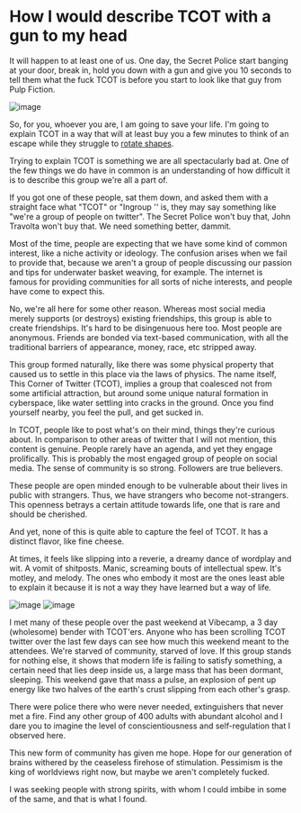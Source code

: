 # How I would describe TCOT with a gun to my head

It will happen to at least one of us. One day, the Secret Police start banging at your door, break in, hold you down with a gun and give you 10 seconds to tell them what the fuck TCOT is before you start to look like that guy from Pulp Fiction.

![image](eigen_headshot.png)

So, for you, whoever you are, I am going to save your life. I'm going to explain TCOT in a way that will at least buy you a few minutes to think of an escape while they struggle to [rotate shapes](https://roonscape.substack.com/p/a-song-of-shapes-and-words?s=r).

Trying to explain TCOT  is something we are all spectacularly bad at. One of the few things we do have in common is an understanding of how difficult it is to describe this group we're all a part of.

If you got one of these people, sat them down, and asked them with a straight face what "TCOT" or "Ingroup '' is, they may say something like "we're a group of people on twitter". The Secret Police won't buy that, John Travolta won't buy that. We need something better, dammit.

Most of the time, people are expecting that we have some kind of common interest, like a niche activity or ideology. The confusion arises when we fail to provide that, because we aren't a group of people discussing our passion and tips for underwater basket weaving, for example. The internet is famous for providing communities for all sorts of niche interests, and people have come to expect this.

No, we're all here for some other reason. Whereas most social media merely supports (or destroys) existing friendships, this group is able to create friendships. It's hard to be disingenuous here too. Most people are anonymous. Friends are bonded via text-based communication, with all the traditional barriers of appearance, money, race, etc stripped away.

This group formed naturally, like there was some physical property that caused us to settle in this place via the laws of physics. The name itself, This Corner of Twitter (TCOT), implies a group that coalesced not from some artificial attraction, but around some unique natural formation in cyberspace, like water settling into cracks in the ground. Once you find yourself nearby, you feel the pull, and get sucked in.

In TCOT, people like to post what's on their mind, things they're curious about. In comparison to other areas of twitter that I will not mention, this content is genuine. People rarely have an agenda, and yet they engage prolifically. This is probably the most engaged group of people on social media. The sense of community is so strong. Followers are true believers.

These people are open minded enough to be vulnerable about their lives in public with strangers. Thus, we have strangers who become not-strangers. This openness betrays a certain attitude towards life, one that is rare and should be cherished.

And yet, none of this is quite able to capture the feel of TCOT. It has a distinct flavor, like fine cheese.

At times, it feels like slipping into a reverie, a dreamy dance of wordplay and wit. A vomit of shitposts. Manic, screaming bouts of intellectual spew. It's motley, and melody. The ones who embody it most are the ones least able to explain it because it is not a way they have learned but a way of life.

![image](sirocco_1.png)
![image](sirocco_2.png)

I met many of these people over the past weekend at Vibecamp, a 3 day (wholesome) bender with TCOT'ers. Anyone who has been scrolling TCOT twitter over the last few days can see how much this weekend meant to the attendees. We're starved of community, starved of love. If this group stands for nothing else, it shows that modern life is failing to satisfy something, a certain need that lies deep inside us, a large mass that has been dormant, sleeping. This weekend gave that mass a pulse, an explosion of pent up energy like two halves of the earth's crust slipping from each other's grasp.

There were police there who were never needed, extinguishers that never met a fire. Find any other group of 400 adults with abundant alcohol and I dare you to imagine the level of conscientiousness and self-regulation that I observed here.

This new form of community has given me hope. Hope for our generation of brains withered by the ceaseless firehose of stimulation. Pessimism is the king of worldviews right now, but maybe we aren't completely fucked.

I was seeking people with strong spirits, with whom I could imbibe in some of the same, and that is what I found.
